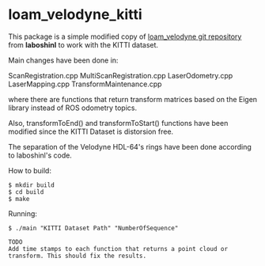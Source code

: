 # loam_velodyne_kitti
This package is a simple modified copy of [loam_velodyne git repository](https://github.com/laboshinl/loam_velodyne) from **laboshinl** to work with the KITTI dataset.
 
Main changes have been done in:
 
ScanRegistration.cpp
MultiScanRegistration.cpp
LaserOdometry.cpp
LaserMapping.cpp
TransformMaintenance.cpp

where there are functions that return transform matrices based on the Eigen library instead of ROS odometry topics.
 
Also, transformToEnd() and transformToStart() functions have been modified since the KITTI Dataset is distorsion free.

The separation of the Velodyne HDL-64's rings have been done according to laboshinl's code.

How to build:

```
$ mkdir build
$ cd build
$ make
```
Running:
```
$ ./main "KITTI Dataset Path" "NumberOfSequence"

TODO
Add time stamps to each function that returns a point cloud or transform. This should fix the results.
